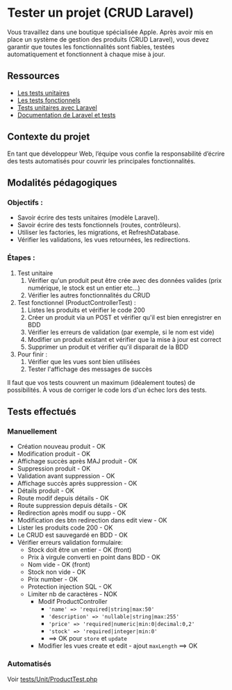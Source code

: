 # Tester un projet (CRUD Laravel)

Vous travaillez dans une boutique spécialisée Apple. Après avoir mis en place un système de gestion des produits (CRUD Laravel), vous devez garantir que toutes les fonctionnalités sont fiables, testées automatiquement et fonctionnent à chaque mise à jour.

## Ressources

- [Les tests unitaires](https://www.all4test.fr/blog-du-testeur/test-unitaire-guide-complet/)
- [Les tests fonctionnels](https://www.all4test.fr/blog-du-testeur/quest-ce-test-fonctionnel-tutoriel-complet-exemples/)
- [Tests unitaires avec Laravel](https://kinsta.com/fr/blog/tests-unitaires-laravel/)
- [Documentation de Laravel et tests](https://laravel.com/docs/12.x/testing)

## Contexte du projet

En tant que développeur Web, l’équipe vous confie la responsabilité d’écrire des tests automatisés pour couvrir les principales fonctionnalités.

## Modalités pédagogiques

### Objectifs :

* Savoir écrire des tests unitaires (modèle Laravel).
* Savoir écrire des tests fonctionnels (routes, contrôleurs).
* Utiliser les factories, les migrations, et RefreshDatabase.
* Vérifier les validations, les vues retournées, les redirections.

### Étapes :

1. Test unitaire
   1. Vérifier qu'un produit peut être crée avec des données valides (prix 
   numérique, le stock est un entier etc...)
   2. Vérifier les autres fonctionnalités du CRUD
2. Test fonctionnel (ProductControllerTest) :
   1. Listes les produits et vérifier le code 200
   2. Créer un produit via un POST et vérifier qu'il est bien enregistrer en BDD
   3. Vérifier les erreurs de validation (par exemple, si le nom est vide)
   4. Modifier un produit existant et vérifier que la mise à jour est correct
   5. Supprimer un produit et vérifier qu'il disparait de la BDD
3. Pour finir :
   1. Vérifier que les vues sont bien utilisées
   2. Tester l'affichage des messages de succès

Il faut que vos tests couvrent un maximum (idéalement toutes) de possibilités. À vous de corriger le code lors d'un échec lors des tests.


## Tests effectués

### Manuellement

- Création nouveau produit - OK
- Modification produit - OK
- Affichage succès après MAJ produit - OK
- Suppression produit - OK
- Validation avant suppression - OK
- Affichage succès après suppression - OK
- Détails produit - OK
- Route modif depuis détails - OK
- Route suppression depuis détails - OK
- Redirection après modif ou supp - OK
- Modification des btn redirection dans edit view - OK
- Lister les produits code 200 - OK
- Le CRUD est sauvegardé en BDD - OK
- Vérifier erreurs validation formulaire:
  - Stock doit être un entier - OK (front)
  - Prix à virgule converti en point dans BDD - OK
  - Nom vide - OK (front)
  - Stock non vide - OK
  - Prix number - OK
  - Protection injection SQL - OK
  - Limiter nb de caractères - NOK
    - Modif ProductController
      - `'name' => 'required|string|max:50'`
      - `'description' => 'nullable|string|max:255'`
      - `'price' => 'required|numeric|min:0|decimal:0,2'`
      - `'stock' => 'required|integer|min:0'`
      - ==> OK pour `store` et `update`
    - Modifier les vues create et edit - ajout `maxLength` ==> OK

### Automatisés 

Voir [tests/Unit/ProductTest.php](tests/Unit/ProductTest.php)

